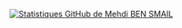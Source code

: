 [![Statistiques GitHub de Mehdi BEN SMAIL](https://github-readme-stats.vercel.app/api?username=MehdiBENSMAIL&show_icons=true&theme=highcontrast)](https://github.com/anuraghazra/github-readme-stats)
